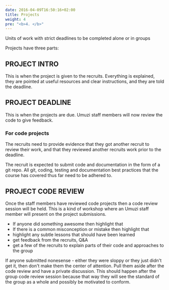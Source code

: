 ```yaml
---
date: 2016-04-09T16:50:16+02:00
title: Projects
weight: 4
pre: "<b>4. </b>"
---
```


Units of work with strict deadlines to be completed alone or in groups

Projects have three parts:

## PROJECT INTRO

This is when the project is given to the recruits. Everything is explained, they are pointed at useful resources and clear instructions, and they are told the deadline.

## PROJECT DEADLINE

This is when the projects are due. Umuzi staff members will now review the code to give feedback.

### For code projects

The recruits need to provide evidence that they got another recruit to review their work, and that they reviewed another recruits work prior to the deadline.

The recruit is expected to submit code and documentation in the form of a git repo. All git, coding, testing and documentation best practices that the course has covered thus far need to be adhered to.

## PROJECT CODE REVIEW

Once the staff members have reviewed code projects then a code review session will be held. This is a kind of workshop where an Umuzi staff member will present on the project submissions.

- If anyone did something awesome then highlight that
- If there is a common misconception or mistake then highlight that
- highlight any subtle lessons that should have been learned
- get feedback from the recruits, Q&A
- get a few of the recruits to explain parts of their code and approaches to the group

If anyone submitted nonesense - either they were sloppy or they just didn't get it, then don't make them the center of attention. Pull them aside after the code review and have a private discussion. This should happen after the group code review session because that way they will see the standard of the group as a whole and possibly be motivated to conform.
